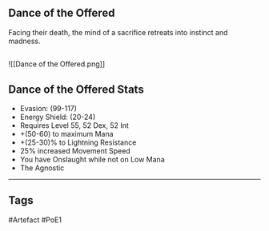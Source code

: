 ## Dance of the Offered
Facing their death,
the mind of a sacrifice
retreats into instinct and madness.
##
![[Dance of the Offered.png]]
## Dance of the Offered Stats
- Evasion: (99-117)
- Energy Shield: (20-24)
- Requires Level 55, 52 Dex, 52 Int
- +(50-60) to maximum Mana
- +(25-30)% to Lightning Resistance
- 25% increased Movement Speed
- You have Onslaught while not on Low Mana
- The Agnostic


---
## Tags
#Artefact
#PoE1